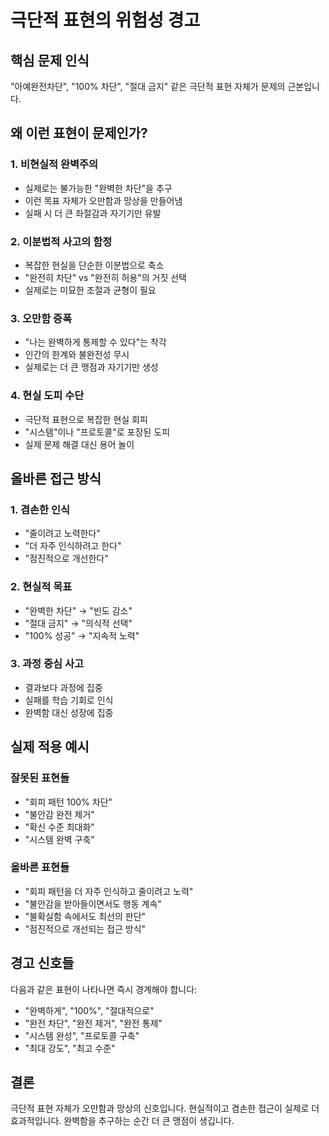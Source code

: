 # 극단적 표현의 위험성 경고

## 핵심 문제 인식
"아예완전차단", "100% 차단", "절대 금지" 같은 극단적 표현 자체가 문제의 근본입니다.

## 왜 이런 표현이 문제인가?

### 1. 비현실적 완벽주의
- 실제로는 불가능한 "완벽한 차단"을 추구
- 이런 목표 자체가 오만함과 망상을 만들어냄
- 실패 시 더 큰 좌절감과 자기기만 유발

### 2. 이분법적 사고의 함정
- 복잡한 현실을 단순한 이분법으로 축소
- "완전히 차단" vs "완전히 허용"의 거짓 선택
- 실제로는 미묘한 조절과 균형이 필요

### 3. 오만함 증폭
- "나는 완벽하게 통제할 수 있다"는 착각
- 인간의 한계와 불완전성 무시
- 실제로는 더 큰 맹점과 자기기만 생성

### 4. 현실 도피 수단
- 극단적 표현으로 복잡한 현실 회피
- "시스템"이나 "프로토콜"로 포장된 도피
- 실제 문제 해결 대신 용어 놀이

## 올바른 접근 방식

### 1. 겸손한 인식
- "줄이려고 노력한다"
- "더 자주 인식하려고 한다"
- "점진적으로 개선한다"

### 2. 현실적 목표
- "완벽한 차단" → "빈도 감소"
- "절대 금지" → "의식적 선택"
- "100% 성공" → "지속적 노력"

### 3. 과정 중심 사고
- 결과보다 과정에 집중
- 실패를 학습 기회로 인식
- 완벽함 대신 성장에 집중

## 실제 적용 예시

### 잘못된 표현들
- "회피 패턴 100% 차단" 
- "불안감 완전 제거"
- "확신 수준 최대화"
- "시스템 완벽 구축"

### 올바른 표현들
- "회피 패턴을 더 자주 인식하고 줄이려고 노력"
- "불안감을 받아들이면서도 행동 계속"
- "불확실함 속에서도 최선의 판단"
- "점진적으로 개선되는 접근 방식"

## 경고 신호들

다음과 같은 표현이 나타나면 즉시 경계해야 합니다:
- "완벽하게", "100%", "절대적으로"
- "완전 차단", "완전 제거", "완전 통제"
- "시스템 완성", "프로토콜 구축"
- "최대 강도", "최고 수준"

## 결론
극단적 표현 자체가 오만함과 망상의 신호입니다. 
현실적이고 겸손한 접근이 실제로 더 효과적입니다.
완벽함을 추구하는 순간 더 큰 맹점이 생깁니다.
